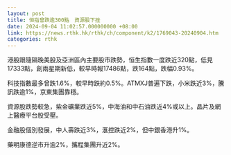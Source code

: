 ```yaml
---
layout: post
title: 恒指曾跌逾300點　資源股下挫
date: 2024-09-04 11:02:57.000000000 +08:00
link: https://news.rthk.hk/rthk/ch/component/k2/1769043-20240904.htm
categories: rthk
---
```


港股跟隨隔晚美股及亞洲區內主要股市跌勢，恒生指數一度跌近320點，低見17333點，創兩星期新低，較早時報17486點，跌164點，跌幅0.93%。

科技指數最多曾跌1.6%，較早時跌約0.5%。ATMXJ普遍下跌，小米跌近3%，騰訊跌逾1%，京東集團靠穩。

資源股跌勢較急，紫金礦業跌近5%，中海油和中石油跌近4%或以上。晶片及網上醫療平台股受壓。

金融股個別發展，中人壽跌近3%，滙控跌近2%，但中銀香港升1%。

藥明康德逆市升逾2%，攜程集團升近2%。
